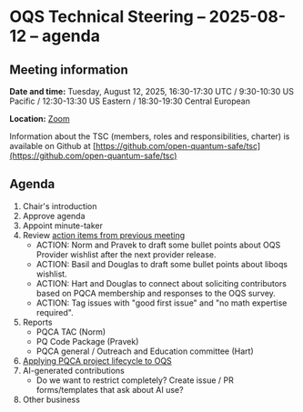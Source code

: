 # OQS Technical Steering – 2025-08-12 – agenda

## Meeting information

**Date and time:** Tuesday, August 12, 2025, 16:30-17:30 UTC / 9:30-10:30 US Pacific / 12:30-13:30 US Eastern / 18:30-19:30 Central European

**Location:** [Zoom](https://zoom-lfx.platform.linuxfoundation.org/meeting/95087899447?password=6ae71107-6694-48d4-8780-9bf9e6db5c09)

Information about the TSC (members, roles and responsibilities, charter) is available on Github at [https://github.com/open-quantum-safe/tsc](https://github.com/open-quantum-safe/tsc)

## Agenda

1. Chair's introduction
2. Approve agenda
3. Appoint minute-taker
4. Review [action items from previous meeting](https://github.com/open-quantum-safe/tsc/blob/main/meetings/2025-07-08/minutes.md)
    - ACTION: Norm and Pravek to draft some bullet points about OQS Provider wishlist after the next provider release.
    - ACTION: Basil and Douglas to draft some bullet points about liboqs wishlist.
    - ACTION: Hart and Douglas to connect about soliciting contributors based on PQCA membership and responses to the OQS survey.
    - ACTION: Tag issues with "good first issue" and "no math expertise required".
5. Reports
    - PQCA TAC (Norm)
    - PQ Code Package (Pravek)
    - PQCA general / Outreach and Education committee (Hart)
6. [Applying PQCA project lifecycle to OQS](https://github.com/orgs/open-quantum-safe/discussions/2191)
7. AI-generated contributions
    - Do we want to restrict completely? Create issue / PR forms/templates that ask about AI use?
8. Other business
